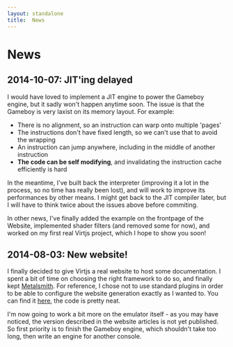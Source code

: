 ```yaml
---
layout: standalone
title:  News
---
```


# News

## 2014-10-07: JIT'ing delayed

I would have loved to implement a JIT engine to power the Gameboy engine, but it sadly won't happen anytime soon. The issue is that the Gameboy is very laxist on its memory layout. For example:

  - There is no alignment, so an instruction can warp onto multiple 'pages'
  - The instructions don't have fixed length, so we can't use that to avoid the wrapping
  - An instruction can jump anywhere, including in the middle of another instruction
  - **The code can be self modifying**, and invalidating the instruction cache efficiently is hard

In the meantime, I've built back the interpreter (improving it a lot in the process, so no time has really been lost), and will work to improve its performances by other means. I might get back to the JIT compiler later, but I will have to think twice about the issues above before commiting.

In other news, I've finally added the example on the frontpage of the Website, implemented shader filters (and removed some for now), and worked on my first real Virtjs project, which I hope to show you soon!

## 2014-08-03: New website!

I finally decided to give Virtjs a real website to host some documentation. I spent a bit of time on choosing the right framework to do so, and finally kept [Metalsmith](http://www.metalsmith.io/). For reference, I chose not to use standard plugins in order to be able to configure the website generation exactly as I wanted to. You can find it [here](https://github.com/virtjs/virtjs.github.io/blob/master/_metalsmith/metalsmith.js), the code is pretty neat.

I'm now going to work a bit more on the emulator itself - as you may have noticed, the version described in the website articles is not yet published. So first priority is to finish the Gameboy engine, which shouldn't take too long, then write an engine for another console.
